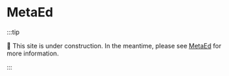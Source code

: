 # MetaEd

:::tip

🚧 This site is under construction. In the meantime, please see
[MetaEd](https://edfi.atlassian.net/wiki/spaces/METAED20/overview) for more
information.

:::
